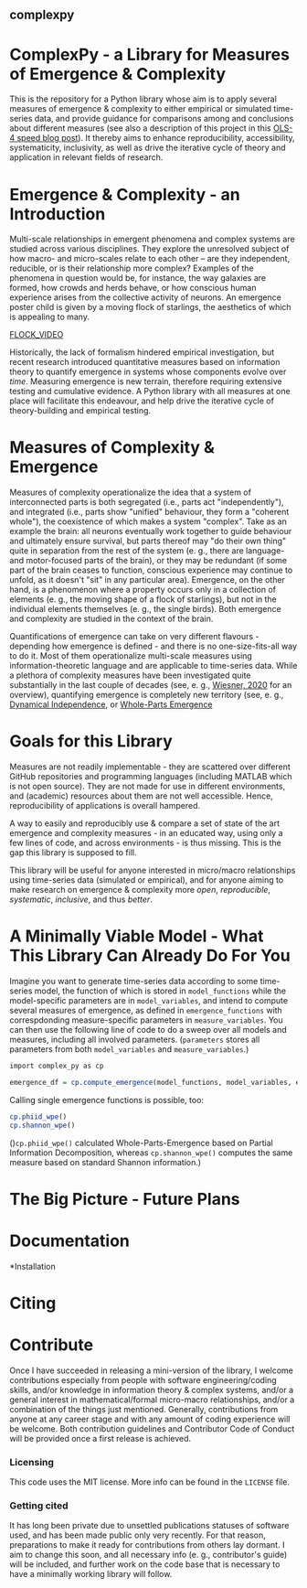 ## complexpy

# ComplexPy - a Library for Measures of Emergence & Complexity
This is the repository for a Python library whose aim is to apply several measures of emergence & complexity to either empirical or simulated time-series data, and provide guidance for comparisons among and conclusions about different measures (see also a description of this project in this [OLS-4 speed blog post](https://openlifesci.org/posts/2022/03/17/ols-4-participant-nadine-spychala/)). It thereby aims to enhance reproducibility, accessibility, systematicity, inclusivity, as well as drive the iterative cycle of theory and application in relevant fields of research.

# Emergence & Complexity - an Introduction
Multi-scale relationships in emergent phenomena and complex systems are studied across various disciplines. They explore the unresolved subject of how macro- and micro-scales relate to each other – are they independent, reducible, or is their relationship more complex? Examples of the phenomena in question would be, for instance, the way galaxies are formed, how crowds and herds behave, or how conscious human experience arises from the collective activity of neurons. An emergence poster child is given by a moving flock of starlings, the aesthetics of which is appealing to many.

[FLOCK_VIDEO](https://github.com/nadinespy/ComplexPy/assets/46372572/f487455d-a412-4fe9-b69b-f52866715ee3)

Historically, the lack of formalism hindered empirical investigation, but recent research introduced quantitative measures based on information theory to quantify emergence in systems whose components evolve over *time*. Measuring emergence is new terrain, therefore requiring extensive testing and cumulative evidence. A Python library with all measures at one place will facilitate this endeavour, and help drive the iterative cycle of theory-building and empirical testing. 

# Measures of Complexity & Emergence
Measures of complexity operationalize the idea that a system of interconnected parts is both segregated (i.e., parts act "independently"), and integrated (i.e., parts show "unified" behaviour, they form a "coherent whole"), the coexistence of which makes a system "complex". Take as an example the brain: all neurons eventually work together to guide behaviour and ultimately ensure survival, but parts thereof may "do their own thing" quite in separation from the rest of the system (e. g., there are language- and motor-focused parts of the brain), or they may be redundant (if some part of the brain ceases to function, conscious experience may continue to unfold, as it doesn't "sit" in any particular area). Emergence, on the other hand, is a phenomenon where a property occurs only in a collection of elements (e. g., the moving shape of a flock of starlings), but not in the individual elements themselves (e. g., the single birds). Both emergence and complexity are studied in the context of the brain.

Quantifications of emergence can take on very different flavours - depending how emergence is defined - and there is no one-size-fits-all way to do it. Most of them operationalize multi-scale measures using information-theoretic language and are applicable to time-series data. While a plethora of complexity measures have been investigated quite substantially in the last couple of decades (see, e. g., [Wiesner, 2020](https://arxiv.org/pdf/1909.13243.pdf) for an overview), quantifying emergence is completely new territory (see, e. g., [Dynamical Independence](https://arxiv.org/pdf/2106.06511.pdf), or [Whole-Parts Emergence](https://journals.plos.org/ploscompbiol/article?id=10.1371/journal.pcbi.1008289)

# Goals for this Library
Measures are not readily implementable - they are scattered over different GitHub repositories and programming languages (including MATLAB which is not open source). They are not made for use in different environments, and (academic) resources about them are not well accessible. Hence, reproducibility of applications is overall hampered. 

A way to easily and reproducibly use & compare a set of state of the art emergence and complexity measures - in an educated way, using only a few lines of code, and across environments - is thus missing. This is the gap this library is supposed to fill. 

This library will be useful for anyone interested in micro/macro relationships using time-series data (simulated or empirical), and for anyone aiming to make research on emergence & complexity more *open*, *reproducible*, *systematic*, *inclusive*, and thus *better*.

# A Minimally Viable Model - What This Library Can Already Do For You
Imagine you want to generate time-series data according to some time-series model, the function of which is stored in ```model_functions``` while the model-specific parameters are in ```model_variables```, and intend to compute several measures of emergence, as defined in ```emergence_functions``` with correspdonding measure-specific parameters in ```measure_variables```. You can then use the following line of code to do a sweep over all models and measures, including all involved parameters. (```parameters``` stores all parameters from both ```model_variables``` and ```measure_variables```.)
 
```r
import complex_py as cp

emergence_df = cp.compute_emergence(model_functions, model_variables, emergence_functions, measure_variables, parameters)
```

Calling single emergence functions is possible, too:
```r
cp.phiid_wpe()
cp.shannon_wpe()
```

()```cp.phiid_wpe()``` calculated Whole-Parts-Emergence based on Partial Information Decomposition, whereas ```cp.shannon_wpe()``` computes the same measure based on standard Shannon information.)

# The Big Picture - Future Plans

# Documentation

*Installation

# Citing

# Contribute

Once I have succeeded in releasing a mini-version of the library, I welcome contributions especially from people with software engineering/coding skills, and/or knowledge in information theory & complex systems, and/or a general interest in mathematical/formal micro-macro relationships, and/or a combination of the things just mentioned. Generally, contributions from anyone at any career stage and with any amount of coding experience will be welcome. Both contribution guidelines and Contributor Code of Conduct will be provided once a first release is achieved. 

### Licensing

This code uses the MIT license. More info can be found in the `LICENSE` file. 

### Getting cited

It has long been private due to unsettled publications statuses of software used, and has been made public only very recently. For that reason, preparations to make it ready for contributions from others lay dormant. I aim to change this soon, and all necessary info (e. g., contributor's guide) will be included, and further work on the code base that is necessary to have a minimally working library will follow.